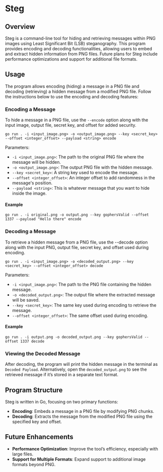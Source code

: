 # Steg

## Overview

Steg is a command-line tool for hiding and retrieving messages within PNG images using Least Significant Bit (LSB) steganography. This program provides encoding and decoding functionalities, allowing users to embed and extract hidden information from PNG files. Future plans for Steg include performance optimizations and support for additional file formats.

## Usage

The program allows encoding (hiding) a message in a PNG file and decoding (retrieving) a hidden message from a modified PNG file. Follow the instructions below to use the encoding and decoding features:

### Encoding a Message

To hide a message in a PNG file, use the `--encode` option along with the input image, output file, secret key, and offset for added security.

```shell
go run . -i <input_image.png> -o <output_image.png> --key <secret_key> --offset <integer_offset> --payload <string> encode
```

Parameters:

- `-i <input_image.png>`: The path to the original PNG file where the message will be hidden.
- `-o <output_image.png>`: The output PNG file with the hidden message.
- `--key <secret_key>`: A string key used to encode the message.
- `--offset <integer_offset>`: An integer offset to add randomness in the message's position.
- `--payload <string>`: This is whatever message that you want to hide inside the image.

#### Example

```shell
go run . -i original.png -o output.png --key gophersValid --offset 1337 --payload "Hello there" encode
```

### Decoding a Message

To retrieve a hidden message from a PNG file, use the --decode option along with the input PNG, output file, secret key, and offset used during encoding.

```shell
go run . -i <input_image.png> -o <decoded_output.png> --key <secret_key> --offset <integer_offset> decode
```

Parameters:

- `-i <input_image.png>`: The path to the PNG file containing the hidden message.
- `-o <decoded_output.png>`: The output file where the extracted message will be saved.
- `--key <secret_key>`: The same key used during encoding to retrieve the message.
- `--offset <integer_offset>`: The same offset used during encoding.

#### Example

```shell
go run . -i output.png -o decoded_output.png --key gophersValid --offset 1337 decode
```

### Viewing the Decoded Message

After decoding, the program will print the hidden message in the terminal as `Decoded Payload`. Alternatively, open the `decoded_output.png` to see the retrieved message if it’s stored in a separate text format.

## Program Structure

Steg is written in Go, focusing on two primary functions:

- **Encoding**: Embeds a message in a PNG file by modifying PNG chunks.
- **Decoding**: Extracts the message from the modified PNG file using the specified key and offset.

## Future Enhancements

- **Performance Optimization**: Improve the tool’s efficiency, especially with large files.
- **Support for Multiple Formats**: Expand support to additional image formats beyond PNG.







